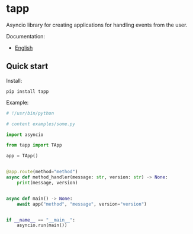 # tapp

Asyncio library for creating applications for
handling events from the user.

Documentation:
+ [English](docs/index.md)

## Quick start

Install:

```shell
pip install tapp
```

Example:

```python
# !/usr/bin/python

# content examples/some.py

import asyncio

from tapp import TApp

app = TApp()


@app.route(method="method")
async def method_handler(message: str, version: str) -> None:
    print(message, version)


async def main() -> None:
    await app("method", "message", version="version")


if __name__ == "__main__":
    asyncio.run(main())
```

